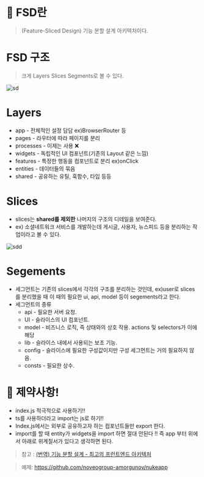 # 🤔 FSD란

> (Feature-Sliced Design) 기능 분할 설계 아키텍처이다.
> 

# FSD 구조

> 크게 Layers Slices Segments로 볼 수 있다.
> 

![sd](https://github.com/chohyundon/chohyundon.github.io/assets/113508075/5d7963cb-76d2-454e-bb48-21ef27db5ff9)


# Layers
- app - 전체적인 설정 담담 ex)BrowserRouter 등
- pages - 라우터에 따라 페이지를 분리 
- processes - 이제는 사용 ❌
- widgets - 독립적인 UI 컴포넌트(기존의 Layout 같은 느낌)
- features - 특정한 행동을  컴포넌트로 분리 ex)onClick
- entities - 데이터들의 묶음
- shared - 공유하는 유틸, 훅함수, 타입 등등

</aside>

# Slices

- slices는 **shared를 제외한** 나머지의 구조의 디테일을 보여준다.
- ex) 소셜네트워크 서비스를 개발하는데 게시글, 사용자, 뉴스피드 등을 분리하는 작업이라고 볼 수 있다.


![sdd](https://github.com/chohyundon/chohyundon.github.io/assets/113508075/d44d0cea-0e62-420b-bda6-58dae774581d)



# Segements

- 세그먼트는 기존의 slices에서 각각의 구조를 분리하는 것인데, ex)user로 slices를 분리했을 때 이 때의 필요한 ui, api, model 등이 segements라고 한다.
- 세그먼트의 종류
    - api - 필요한 서버 요청.
    - UI - 슬라이스의 UI 컴포넌트.
    - model - 비즈니스 로직, 즉 상태와의 상호 작용. actions 및 selectors가 이에 해당
    - lib - 슬라이스 내에서 사용되는 보조 기능.
    - config - 슬라이스에 필요한 구성값이지만 구성 세그먼트는 거의 필요하지 않음.
    - consts - 필요한 상수.

# 📣 제약사항!

- index.js 적극적으로 사용하기!!
- ts를 사용하더라고 import는 js로 하기!!
- Index.js에서는 외부로 공유하고자 하는 컴포넌트들만 export 한다.
- import를 할 때 entity가 widgets을 import 하면 절대 안된다 !! 즉 app 부터 위에서 아래로 위계질서가 있다고 생각하면 된다.



> 참고 : [(번역) 기능 분할 설계 - 최고의 프런트엔드 아키텍처](https://emewjin.github.io/feature-sliced-design/?utm_source=substack&utm_medium=email)



> 예제: https://github.com/noveogroup-amorgunov/nukeapp
